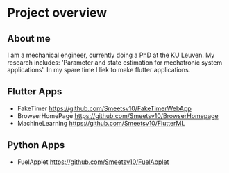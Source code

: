 # Project overview

## About me
I am a mechanical engineer, currently doing a PhD at the KU Leuven. My research includes: 'Parameter and state estimation for mechatronic system applications'.
In my spare time I liek to make flutter applications.

## Flutter Apps
- FakeTimer        <https://github.com/Smeetsv10/FakeTimerWebApp>
- BrowserHomePage  <https://github.com/Smeetsv10/BrowserHomepage>
- MachineLearning  <https://github.com/Smeetsv10/FlutterML>

## Python Apps
- FuelApplet       <https://github.com/Smeetsv10/FuelApplet>


